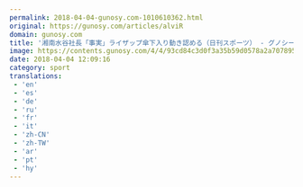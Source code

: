 ```yaml
---
permalink: 2018-04-04-gunosy.com-1010610362.html
original: https://gunosy.com/articles/alviR
domain: gunosy.com
title: '湘南水谷社長「事実」ライザップ傘下入り動き認める（日刊スポーツ） - グノシー'
image: https://contents.gunosy.com/4/4/93cd84c3d0f3a35b59d0578a2a707895_content.jpg
date: 2018-04-04 12:09:16
category: sport
translations: 
 - 'en'
 - 'es'
 - 'de'
 - 'ru'
 - 'fr'
 - 'it'
 - 'zh-CN'
 - 'zh-TW'
 - 'ar'
 - 'pt'
 - 'hy'
---
```


